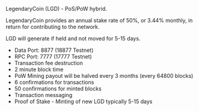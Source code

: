 LegendaryCoin (LGD) - PoS/PoW hybrid.

LegendaryCoin provides an annual stake rate of 50%, or 3.44% monthly, in return for contributing to the network.

LGD will generate if held and not moved for 5-15 days.

   - Data Port: 8877 (18877 Testnet)
   - RPC Port: 7777 (17777 Testnet)
   - Transaction fee destruction
   - 2 minute block time
   - PoW Mining payout will be halved every 3 months (every 64800 blocks)
   - 6 confirmations for transactions
   - 50 confirmations for minted blocks
   - Transaction messaging
   - Proof of Stake - Minting of new LGD typically 5-15 days

